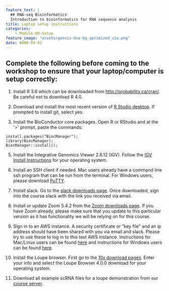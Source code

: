 ```yaml
---
feature_text: |
  ## RNA-seq Bioinformatics
  Introduction to bioinformatics for RNA sequence analysis
title: Laptop setup instructions
categories:
    - Module-00-Setup
feature_image: "assets/genvis-dna-bg_optimized_v1a.png"
date: 0000-04-01
---
```


## Complete the following before coming to the workshop to ensure that your laptop/computer is setup correctly:

1) Install R 3.6 which can be downloaded from http://probability.ca/cran/. Be careful not to download R 4.0.

2) Download and install the most recent version of [R Studio desktop](http://www.rstudio.com/).  If prompted to install git, select yes.

3) Install the BioConductor core packages. Open R or RStudio and at the '>' prompt, paste the commands:
 
```
install.packages("BiocManager");
library(BiocManager);
BiocManager::install();
```

5) Install the Integrative Genomics Viewer 2.8.12 (IGV). Follow the [IGV Install Instructions](http://software.broadinstitute.org/software/igv/download) for your operating system.

6) Install an SSH client if needed. Mac users already have a command line ssh program that can be run from the terminal. For Windows users, please download [PuTTY](http://www.chiark.greenend.org.uk/~sgtatham/putty/download.html).  

7) Install slack. Go to the [slack downloads page](https://slack.com/downloads). Once downloaded, sign into the course slack with the link you received via email.

8) Install or update Zoom 5.4.2 from the [Zoom downloads page](https://zoom.us/download). If you have Zoom already, please make sure that you update to this particular version as it has functionality we will be relying on for this course.

9) Sign in to an AWS instance. A security certificate or “key file" and an ip address should have been shared with you via email and slack. Please try to use these to log in to this test AWS instance. Instructions for Mac/Linux users can be found [here](https://rnabio.org/module-00-setup/0000/07/01/Log_into_AWS/#logging-in-with-terminal-maclinux) and instructions for Windows users can be found [here](https://rnabio.org/module-00-setup/0000/07/01/Log_into_AWS/#logging-in-with-putty-windows).

10) Install the Loupe browser.  First go to the [10x download pages](https://support.10xgenomics.com/single-cell-gene-expression/software/downloads/latest). Enter your info and select the Loupe Browser 4.0.0 download for your operating system.

11) Download all example scRNA files for a loupe demonstration from our [course server](http://genomedata.org/rnaseq-tutorial/scrna/).
